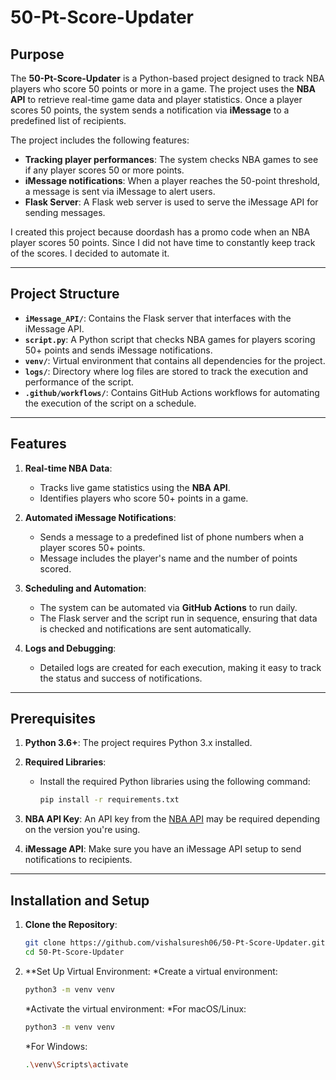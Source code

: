 # 50-Pt-Score-Updater

## Purpose

The **50-Pt-Score-Updater** is a Python-based project designed to track NBA players who score 50 points or more in a game. The project uses the **NBA API** to retrieve real-time game data and player statistics. Once a player scores 50 points, the system sends a notification via **iMessage** to a predefined list of recipients.

The project includes the following features:
- **Tracking player performances**: The system checks NBA games to see if any player scores 50 or more points.
- **iMessage notifications**: When a player reaches the 50-point threshold, a message is sent via iMessage to alert users.
- **Flask Server**: A Flask web server is used to serve the iMessage API for sending messages.

I created this project because doordash has a promo code when an NBA player scores 50 points. Since I did not have time to constantly keep track of the scores. I decided to automate it.

---

## Project Structure

- **`iMessage_API/`**: Contains the Flask server that interfaces with the iMessage API.
- **`script.py`**: A Python script that checks NBA games for players scoring 50+ points and sends iMessage notifications.
- **`venv/`**: Virtual environment that contains all dependencies for the project.
- **`logs/`**: Directory where log files are stored to track the execution and performance of the script.
- **`.github/workflows/`**: Contains GitHub Actions workflows for automating the execution of the script on a schedule.

---

## Features

1. **Real-time NBA Data**: 
   - Tracks live game statistics using the **NBA API**.
   - Identifies players who score 50+ points in a game.

2. **Automated iMessage Notifications**:
   - Sends a message to a predefined list of phone numbers when a player scores 50+ points.
   - Message includes the player's name and the number of points scored.

3. **Scheduling and Automation**:
   - The system can be automated via **GitHub Actions** to run daily.
   - The Flask server and the script run in sequence, ensuring that data is checked and notifications are sent automatically.

4. **Logs and Debugging**:
   - Detailed logs are created for each execution, making it easy to track the status and success of notifications.

---

## Prerequisites

1. **Python 3.6+**: The project requires Python 3.x installed.
2. **Required Libraries**: 
   - Install the required Python libraries using the following command:
     ```bash
     pip install -r requirements.txt
     ```

3. **NBA API Key**: An API key from the [NBA API](https://www.balldontlie.io/#get-all-games) may be required depending on the version you're using.

4. **iMessage API**: Make sure you have an iMessage API setup to send notifications to recipients.

---

## Installation and Setup

1. **Clone the Repository**:
   ```bash
   git clone https://github.com/vishalsuresh06/50-Pt-Score-Updater.git
   cd 50-Pt-Score-Updater
   ```

2. **Set Up Virtual Environment:
   *Create a virtual environment:
   ```bash
   python3 -m venv venv
   ```
   *Activate the virtual environment:
     *For macOS/Linux:
     ```bash
     python3 -m venv venv
     ```
     *For Windows:
     ```bash
     .\venv\Scripts\activate
     ```


